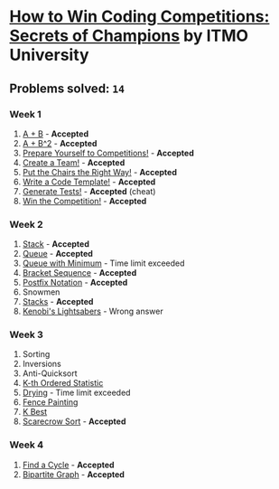 # [How to Win Coding Competitions: Secrets of Champions](https://www.edx.org/course/how-win-coding-competitions-secrets-itmox-i2cpx-0) by ITMO University

## Problems solved: `14`

### Week 1
1. [A + B](https://github.com/kantuni/edX/tree/master/ITMOx%20-%20How%20to%20Win%20Coding%20Competitions/Week%201/A%2BB) - **Accepted**
2. [A + B^2](https://github.com/kantuni/edX/tree/master/ITMOx%20-%20How%20to%20Win%20Coding%20Competitions/Week%201/A%20%2B%20B2) - **Accepted**
3. [Prepare Yourself to Competitions!](https://github.com/kantuni/edX/tree/master/ITMOx%20-%20How%20to%20Win%20Coding%20Competitions/Week%201/Prepare%20Yourself%20to%20Competitions) - **Accepted**
4. [Create a Team!](https://github.com/kantuni/edX/tree/master/ITMOx%20-%20How%20to%20Win%20Coding%20Competitions/Week%201/Create%20a%20Team) - **Accepted**
5. [Put the Chairs the Right Way!](https://github.com/kantuni/edX/tree/master/ITMOx%20-%20How%20to%20Win%20Coding%20Competitions/Week%201/Put%20the%20Chairs%20the%20Right%20Way) - **Accepted**
6. [Write a Code Template!](https://github.com/kantuni/edX/tree/master/ITMOx%20-%20How%20to%20Win%20Coding%20Competitions/Week%201/Write%20a%20Code%20Template) - **Accepted**
7. [Generate Tests!](https://github.com/kantuni/edX/tree/master/ITMOx%20-%20How%20to%20Win%20Coding%20Competitions/Week%201/Generate%20Tests) - **Accepted** (cheat)
8. [Win the Competition!](https://github.com/kantuni/edX/tree/master/ITMOx%20-%20How%20to%20Win%20Coding%20Competitions/Week%201/Win%20the%20Competition) - **Accepted**

### Week 2
1. [Stack](https://github.com/kantuni/edX/tree/master/ITMOx%20-%20How%20to%20Win%20Coding%20Competitions/Week%202/Stack) - **Accepted**
2. [Queue](https://github.com/kantuni/edX/tree/master/ITMOx%20-%20How%20to%20Win%20Coding%20Competitions/Week%202/Queue) - **Accepted**
3. [Queue with Minimum](https://github.com/kantuni/edX/tree/master/ITMOx%20-%20How%20to%20Win%20Coding%20Competitions/Week%202/Queue%20with%20Minimum) - Time limit exceeded
4. [Bracket Sequence](https://github.com/kantuni/edX/tree/master/ITMOx%20-%20How%20to%20Win%20Coding%20Competitions/Week%202/Bracket%20Sequence) - **Accepted**
5. [Postfix Notation](https://github.com/kantuni/edX/tree/master/ITMOx%20-%20How%20to%20Win%20Coding%20Competitions/Week%202/Postfix%20Notation) - **Accepted**
6. Snowmen
7. [Stacks](https://github.com/kantuni/edX/tree/master/ITMOx%20-%20How%20to%20Win%20Coding%20Competitions/Week%202/Stacks) - **Accepted**
8. [Kenobi's Lightsabers](https://github.com/kantuni/edX/tree/master/ITMOx%20-%20How%20to%20Win%20Coding%20Competitions/Week%202/Kenobis%20Lightsabers) - Wrong answer

### Week 3
1. Sorting
2. Inversions
3. Anti-Quicksort
4. [K-th Ordered Statistic](https://github.com/kantuni/edX/tree/master/ITMOx%20-%20How%20to%20Win%20Coding%20Competitions/Week%203/K-th%20Ordered%20Statistics)
5. [Drying](https://github.com/kantuni/edX/tree/master/ITMOx%20-%20How%20to%20Win%20Coding%20Competitions/Week%203/Drying) - Time limit exceeded
6. [Fence Painting](https://github.com/kantuni/edX/tree/master/ITMOx%20-%20How%20to%20Win%20Coding%20Competitions/Week%203/Fence%20Painting)
7. [K Best](https://github.com/kantuni/edX/tree/master/ITMOx%20-%20How%20to%20Win%20Coding%20Competitions/Week%203/K%20Best)
8. [Scarecrow Sort](https://github.com/kantuni/edX/tree/master/ITMOx%20-%20How%20to%20Win%20Coding%20Competitions/Week%203/Scarecrow%20Sort) - **Accepted**

### Week 4
1. [Find a Cycle](https://github.com/kantuni/edX/tree/master/ITMOx%20-%20How%20to%20Win%20Coding%20Competitions/Week%204/Find%20a%20Cycle) - **Accepted**
2. [Bipartite Graph](https://github.com/kantuni/edX/tree/master/ITMOx%20-%20How%20to%20Win%20Coding%20Competitions/Week%204/Bipartite%20Graph) - **Accepted**
